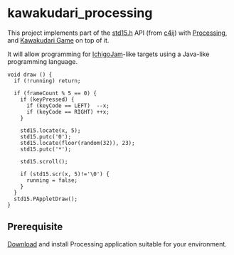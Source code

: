 # kawakudari_processing

This project implements part of the [std15.h](https://github.com/IchigoJam/c4ij/blob/master/src/std15.h) API (from [c4ij](https://github.com/IchigoJam/c4ij)) with [Processing](https://processing.org/), and [Kawakudari Game](https://ichigojam.github.io/print/en/KAWAKUDARI.html) on top of it.

It will allow programming for [IchigoJam](https://ichigojam.net/index-en.html)-like targets using a Java-like programming language.
```
void draw () {
  if (!running) return;

  if (frameCount % 5 == 0) {
    if (keyPressed) {
      if (keyCode == LEFT)  --x;
      if (keyCode == RIGHT) ++x;
    }

    std15.locate(x, 5);
    std15.putc('0');
    std15.locate(floor(random(32)), 23);
    std15.putc('*');

    std15.scroll();

    if (std15.scr(x, 5)!='\0') {
      running = false;
    }
  }
  std15.PAppletDraw();
}
```

## Prerequisite

[Download](https://processing.org/download/) and install Processing application suitable for your environment.

